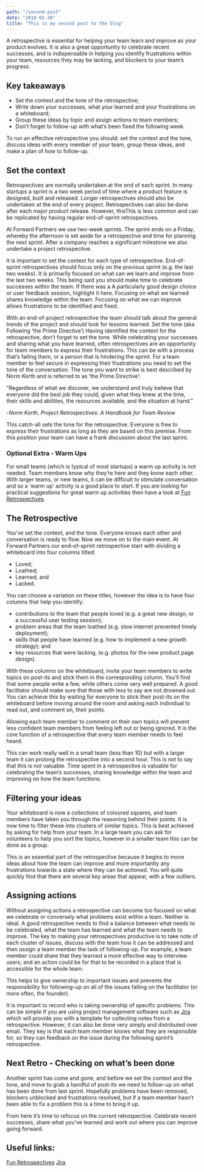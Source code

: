 ```yaml
---
path: "/second-post"
date: "2018-01-30"
title: "This is my second post to the blog"
---
```


A retrospective is essential for helping your team learn and improve as your product evolves. It is also a great opportunity to celebrate recent successes, and is indispensable in helping you identify frustrations within your team, resources they may be lacking, and blockers to your team’s progress.

## Key takeaways

* Set the context and the tone of the retrospective;
* Write down your successes, what your learned and your frustrations on a whiteboard;
* Group these ideas by topic and assign actions to team members;
* Don’t forget to follow-up with what’s been fixed the following week.

To run an effective retrospective you should: set the context and the tone, discuss ideas with every member of your team, group these ideas, and make a plan of how to follow-up.

## Set the context

Retrospectives are normally undertaken at the end of each sprint. In many startups a sprint is a two week period of time where a product feature is designed, built and released. Longer retrospectives should also be undertaken at the end of every project. Retrospectives can also be done after each major product release. However, thisThis is less common and can be replicated by having regular end-of-sprint retrospectives.

At Forward Partners we use two-week sprints. The sprint ends on a Friday, whereby the afternoon is set aside for a retrospective and time for planning the next sprint. After a company reaches a significant milestone we also undertake a project retrospective.

It is important to set the context for each type of retrospective. End-of-sprint retrospectives should focus only on the previous sprint (e.g. the last two weeks). It is primarily focused on what can we learn and improve from the last two weeks. This being said you should make time to celebrate successes within the team. If there was a A particularly good design choice or user feedback session, highlight it here. Focusing on what we learned shares knowledge within the team. Focusing on what we can improve allows frustrations to be identified and fixed.

With an end-of-project retrospective the team should talk about the general trends of the project and should look for lessons learned.
Set the tone (aka Following ‘the Prime Directive’)
Having identified the context for the retrospective, don’t forget to set the tone. While celebrating your successes and sharing what you have learned, often retrospectives are an opportunity for team members to express their frustrations. This can be with a process that’s failing them, or a person that is hindering the sprint. For a team member to feel secure in expressing their frustrations you need to set the tone of the conversation. The tone you want to strike is best described by Norm Kerth and is referred to as ‘the Prime Directive’:

“Regardless of what we discover, we understand and truly believe that everyone did the best job they could, given what they knew at the time, their skills and abilities, the resources available, and the situation at hand.”

-_Norm Kerth, Project Retrospectives: A Handbook for Team Review_

This catch-all sets the tone for the retrospective. Everyone is free to express their frustrations as long as they are based on this premise. From this position your team can have a frank discussion about the last sprint.

### Optional Extra - Warm Ups

For small teams (which is typical of most startups) a warm up activity is not needed. Team members know why they’re here and they know each other. With larger teams, or new teams, it can be difficult to stimulate conversation and so a ‘warm up’ activity is a good place to start. If you are looking for practical suggestions for great warm up activities then have a look at [Fun Retrospectives](http://www.funretrospectives.com/category/energizer/).

## The Retrospective

You’ve set the context, and the tone. Everyone knows each other and conversation is ready to flow. Now we move on to the main event. At Forward Partners our end-of-sprint retrospective start with dividing a whiteboard into four columns titled:

* Loved;
* Loathed;
* Learned; and
* Lacked.

You can choose a variation on these titles, however the idea is to have four columns that help you identify:

* contributions to the team that people loved (e.g. a great new design, or a successful user testing session);
* problem areas that the team loathed (e.g. slow internet prevented timely deployment);
* skills that people have learned (e.g. how to implement a new growth strategy); and
* key resources that were lacking, (e.g. photos for the new product page design).

With these columns on the whiteboard, invite your team members to write topics on post-its and stick them in the corresponding column. You’ll find that some people write a few, while others come very well prepared. A good facilitator should make sure that those with less to say are not drowned out. You can achieve this by waiting for everyone to stick their post-its on the whiteboard before moving around the room and asking each individual to read out, and comment on, their points.

Allowing each team member to comment on their own topics will prevent less confident team members from feeling left out or being ignored. It is the core function of a retrospective that every team member needs to feel heard.

This can work really well in a small team (less than 10) but with a larger team it can prolong the retrospective into a second hour. This is not to say that this is not valuable. Time spent in a retrospective is valuable for celebrating the team’s successes, sharing knowledge within the team and improving on how the team functions.

## Filtering your ideas

Your whiteboard is now a collections of coloured squares, and team members have taken you through the reasoning behind their points. It is now time to filter these into clusters of similar topics. This is best achieved by asking for help from your team. In a large team you can ask for volunteers to help you sort the topics, however in a smaller team this can be done as a group.

This is an essential part of the retrospective because it begins to move ideas about how the team can improve and more importantly any frustrations towards a state where they can be actioned. You will quite quickly find that there are several key areas that appear, with a few outliers.

## Assigning actions

Without assigning actions a retrospective can become too focused on what we celebrate or conversely what problems exist within a team. Neither is ideal. A good retrospective needs to find a balance between what needs to be celebrated, what the team has learned and what the team needs to improve. The key to making your retrospectives productive is to take note of each cluster of issues, discuss with the team how it can be addressed and then _assign_ a team member the task of following-up. For example, a team member could share that they learned a more effective way to interview users, and an action could be for that to be recorded in a place that is accessible for the whole team.

This helps to give ownership to important issues and prevents the responsibility for following-up on all of the issues falling on the facilitator (or more often, the founder).

It is important to record who is taking ownership of specific problems. This can be simple if you are using project management software such as [Jira](https://www.atlassian.com/software/jira) which will provide you with a template for collecting notes from a retrospective. However, it can also be done very simply and distributed over email. They key is that each team member knows what they are responsible for, so they can feedback on the issue during the following sprint’s retrospective.

## Next Retro - Checking on what’s been done

Another sprint has come and gone, and before we set the context and the tone, and move to grab a handful of post-its we need to follow-up on what has been done from last sprint. Hopefully problems have been removed, blockers unblocked and frustrations resolved, but if a team member hasn’t been able to fix a problem this is a time to bring it up.

From here it’s time to refocus on the current retrospective. Celebrate recent successes, share what you’ve learned and work out where you can improve going forward.

## Useful links:

[Fun Retrospectives](http://www.funretrospectives.com/category/energizer/)
[Jira](https://www.atlassian.com/software/jira)
